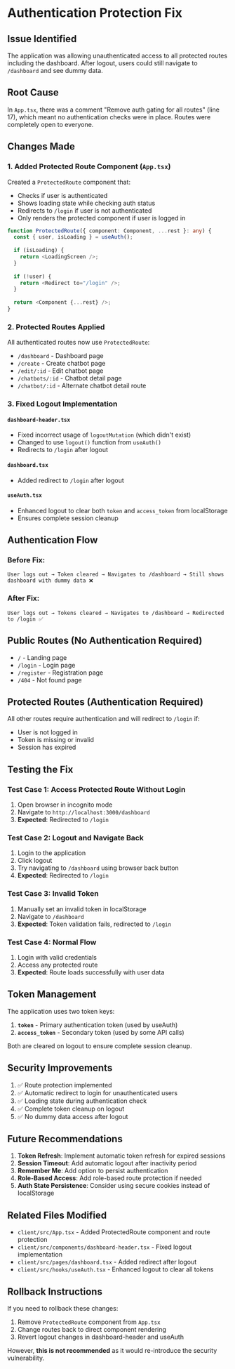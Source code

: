 # Authentication Protection Fix

## Issue Identified
The application was allowing unauthenticated access to all protected routes including the dashboard. After logout, users could still navigate to `/dashboard` and see dummy data.

## Root Cause
In `App.tsx`, there was a comment "Remove auth gating for all routes" (line 17), which meant no authentication checks were in place. Routes were completely open to everyone.

## Changes Made

### 1. Added Protected Route Component (`App.tsx`)
Created a `ProtectedRoute` component that:
- Checks if user is authenticated
- Shows loading state while checking auth status
- Redirects to `/login` if user is not authenticated
- Only renders the protected component if user is logged in

```typescript
function ProtectedRoute({ component: Component, ...rest }: any) {
  const { user, isLoading } = useAuth();
  
  if (isLoading) {
    return <LoadingScreen />;
  }
  
  if (!user) {
    return <Redirect to="/login" />;
  }
  
  return <Component {...rest} />;
}
```

### 2. Protected Routes Applied
All authenticated routes now use `ProtectedRoute`:
- `/dashboard` - Dashboard page
- `/create` - Create chatbot page
- `/edit/:id` - Edit chatbot page
- `/chatbots/:id` - Chatbot detail page
- `/chatbot/:id` - Alternate chatbot detail route

### 3. Fixed Logout Implementation

#### `dashboard-header.tsx`
- Fixed incorrect usage of `logoutMutation` (which didn't exist)
- Changed to use `logout()` function from `useAuth()`
- Redirects to `/login` after logout

#### `dashboard.tsx`
- Added redirect to `/login` after logout

#### `useAuth.tsx`
- Enhanced logout to clear both `token` and `access_token` from localStorage
- Ensures complete session cleanup

## Authentication Flow

### Before Fix:
```
User logs out → Token cleared → Navigates to /dashboard → Still shows dashboard with dummy data ❌
```

### After Fix:
```
User logs out → Tokens cleared → Navigates to /dashboard → Redirected to /login ✅
```

## Public Routes (No Authentication Required)
- `/` - Landing page
- `/login` - Login page
- `/register` - Registration page
- `/404` - Not found page

## Protected Routes (Authentication Required)
All other routes require authentication and will redirect to `/login` if:
- User is not logged in
- Token is missing or invalid
- Session has expired

## Testing the Fix

### Test Case 1: Access Protected Route Without Login
1. Open browser in incognito mode
2. Navigate to `http://localhost:3000/dashboard`
3. **Expected**: Redirected to `/login`

### Test Case 2: Logout and Navigate Back
1. Login to the application
2. Click logout
3. Try navigating to `/dashboard` using browser back button
4. **Expected**: Redirected to `/login`

### Test Case 3: Invalid Token
1. Manually set an invalid token in localStorage
2. Navigate to `/dashboard`
3. **Expected**: Token validation fails, redirected to `/login`

### Test Case 4: Normal Flow
1. Login with valid credentials
2. Access any protected route
3. **Expected**: Route loads successfully with user data

## Token Management

The application uses two token keys:
1. **`token`** - Primary authentication token (used by useAuth)
2. **`access_token`** - Secondary token (used by some API calls)

Both are cleared on logout to ensure complete session cleanup.

## Security Improvements

1. ✅ Route protection implemented
2. ✅ Automatic redirect to login for unauthenticated users
3. ✅ Loading state during authentication check
4. ✅ Complete token cleanup on logout
5. ✅ No dummy data access after logout

## Future Recommendations

1. **Token Refresh**: Implement automatic token refresh for expired sessions
2. **Session Timeout**: Add automatic logout after inactivity period
3. **Remember Me**: Add option to persist authentication
4. **Role-Based Access**: Add role-based route protection if needed
5. **Auth State Persistence**: Consider using secure cookies instead of localStorage

## Related Files Modified
- `client/src/App.tsx` - Added ProtectedRoute component and route protection
- `client/src/components/dashboard-header.tsx` - Fixed logout implementation
- `client/src/pages/dashboard.tsx` - Added redirect after logout
- `client/src/hooks/useAuth.tsx` - Enhanced logout to clear all tokens

## Rollback Instructions
If you need to rollback these changes:
1. Remove `ProtectedRoute` component from `App.tsx`
2. Change routes back to direct component rendering
3. Revert logout changes in dashboard-header and useAuth

However, **this is not recommended** as it would re-introduce the security vulnerability.

